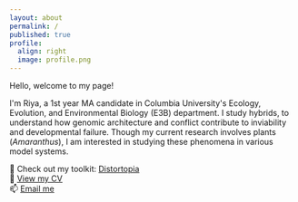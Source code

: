 ```yaml
---
layout: about
permalink: /
published: true
profile:
  align: right
  image: profile.png
---
```

Hello, welcome to my page! 

I'm Riya, a 1st year MA candidate in Columbia University's Ecology, Evolution, and Environmental Biology (E3B) department. I study hybrids, to understand how genomic architecture and conflict contribute to inviability and developmental failure. Though my current research involves plants (*Amaranthus*), I am interested in studying these phenomena in various model systems.

🔬 Check out my toolkit: [Distortopia](https://github.com/riya2serve/Distortopia)  
📄 [View my CV](cv)  
📫 [Email me](mailto:rr3491@columbia.edu)
